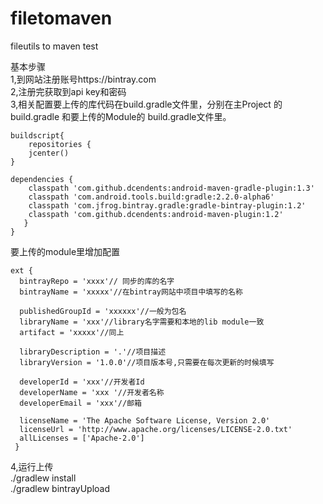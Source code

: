 # filetomaven
fileutils to maven test

基本步骤  
1,到网站注册账号https://bintray.com   
2,注册完获取到api key和密码  
3,相关配置要上传的库代码在build.gradle文件里，分别在主Project 的build.gradle 和要上传的Module的 build.gradle文件里。


    buildscript{
        repositories {
        jcenter()
    }    
    
    dependencies {
        classpath 'com.github.dcendents:android-maven-gradle-plugin:1.3'
        classpath 'com.android.tools.build:gradle:2.2.0-alpha6'
        classpath 'com.jfrog.bintray.gradle:gradle-bintray-plugin:1.2'
        classpath 'com.github.dcendents:android-maven-plugin:1.2'
       } 
    }

要上传的module里增加配置

    ext {
      bintrayRepo = 'xxxx'// 同步的库的名字
      bintrayName = 'xxxxx'//在bintray网站中项目中填写的名称

      publishedGroupId = 'xxxxxx'//一般为包名
      libraryName = 'xxx'//library名字需要和本地的lib module一致
      artifact = 'xxxxx'//同上

      libraryDescription = '.'//项目描述
      libraryVersion = '1.0.0'//项目版本号,只需要在每次更新的时候填写

      developerId = 'xxx'//开发者Id
      developerName = 'xxx '//开发者名称
      developerEmail = 'xxx'//邮箱

      licenseName = 'The Apache Software License, Version 2.0'
      licenseUrl = 'http://www.apache.org/licenses/LICENSE-2.0.txt'
      allLicenses = ['Apache-2.0']
     }

4,运行上传  
./gradlew install  
./gradlew bintrayUpload